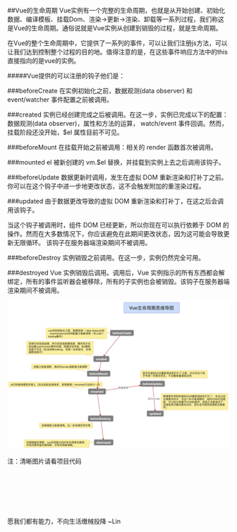 ##Vue的生命周期
Vue实例有一个完整的生命周期，也就是从开始创建、初始化数据、编译模板、挂载Dom、渲染→更新→渲染、卸载等一系列过程，我们称这是Vue的生命周期。通俗说就是Vue实例从创建到销毁的过程，就是生命周期。

在Vue的整个生命周期中，它提供了一系列的事件，可以让我们注册js方法，可以让我们达到控制整个过程的目的地。值得注意的是，在这些事件响应方法中的this直接指向的是vue的实例。


#####Vue提供的可以注册的钩子他们是：

###beforeCreate
在实例初始化之前，数据观测(data observer) 和 event/watcher 事件配置之前被调用。

###created
实例已经创建完成之后被调用。在这一步，实例已完成以下的配置：数据观测(data observer)，属性和方法的运算， watch/event 事件回调。然而，挂载阶段还没开始，$el 属性目前不可见。

###beforeMount
在挂载开始之前被调用：相关的 render 函数首次被调用。

###mounted
el 被新创建的 vm.$el 替换，并挂载到实例上去之后调用该钩子。

###beforeUpdate
数据更新时调用，发生在虚拟 DOM 重新渲染和打补丁之前。你可以在这个钩子中进一步地更改状态，这不会触发附加的重渲染过程。

###updated
由于数据更改导致的虚拟 DOM 重新渲染和打补丁，在这之后会调用该钩子。

当这个钩子被调用时，组件 DOM 已经更新，所以你现在可以执行依赖于 DOM 的操作。然而在大多数情况下，你应该避免在此期间更改状态，因为这可能会导致更新无限循环。
该钩子在服务器端渲染期间不被调用。

###beforeDestroy
实例销毁之前调用。在这一步，实例仍然完全可用。

###destroyed
Vue 实例销毁后调用。调用后，Vue 实例指示的所有东西都会解绑定，所有的事件监听器会被移除，所有的子实例也会被销毁。该钩子在服务器端渲染期间不被调用。

<img src='images/lifecycle1.png' width='700px'/>

注：清晰图片请看项目代码



<br/>
<br/>
<br/>
<br/>
<br/>
<br/>
愿我们都有能力，不向生活缴械投降       ~Lin
<br/>
<br/>








